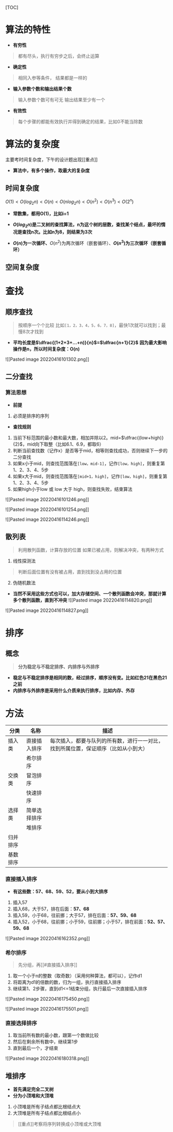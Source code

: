 [TOC]

# 算法的特性
* **有穷性**
> 都有尽头，执行有穷步之后，会终止运算

* **确定性**
> 相同入参等条件， 结果都是一样的

* **输入参数个数和输出结果个数**
> 输入参数个数可有可无
> 输出结果至少有一个

* **有效性**
> 每个步骤的都能有效执行并得到确定的结果，比如0不能当除数

# 算法的复杂度
主要考时间复杂度，下午的设计题出现[[重点]]

* **算法中，有多个操作，取最大的复杂度**

## 时间复杂度
$O(1) < O(log_2n) < O(n) < O(nlog_2n) < O(n^2) < O(n^3) < O(2^n)$


* **常数集，都用O(1)，比如i=1**

* **$O(log_2n)$是二叉树的查找算法，n为这个树的层数，查找某个结点，最坏的情况是查找n次。比如n为8，则结果为3次**

* **$O(n)$为一次循环、**$O(n^2)$为两次循环（嵌套循环）、**$O(n^3)$为三次循环（嵌套循环）**
 
## 空间复杂度


# 查找
## 顺序查找
> 按顺序一个个比较
> 比如`[1，2，3，4，5，6，7，8]`，最快1次就可以找到；最慢8次才找到

* **平均长度是$\dfrac{(1+2+3+...+n)}{n}$=$\dfrac{n+1}{2}$**
**因为最大影响操作是n，所以时间复杂度：O(n)**

![[Pasted image 20220416101302.png]]

## 二分查找
### 算法思想
* **前提**
1. 必须是排序的序列

* **查找规则**
1. 当前下标范围的最小数和最大数，相加并除以2。mid=$\dfrac{(low+high)}{2}$，mid向下取整（比如6.1、6.9，都取6）
2. 判断当前查找数（记作x）是否等于mid，相等则查找成功，否则继续下一步的二分查找
3. 如果x小于mid，则查找范围落在`[low，mid-1]`，记作`[low，high]`，则重复第1、2、3、4、5步
4. 如果x大于mid，则查找范围落在`[mid+1，high]`，记作`[low，high]`，则重复第1、2、3、4、5步
5. 如果high小于low 或 low 大于 high，则查找失败，结束算法

![[Pasted image 20220416101246.png]]

![[Pasted image 20220416101254.png]]

![[Pasted image 20220416114246.png]]

## 散列表
> 利用散列函数，计算存放的位置
> 如果已被占用，则解决冲突，有两种方式
1. 线性探测法
> 判断后面位置有没有被占用，直到找到没占用的位置

2. 伪随机数法

* **当然不采用这些方式也可以，加大存储空间、一个散列函数会冲突，那就计算多个散列函数，直到不冲突**
![[Pasted image 20220416114820.png]]

![[Pasted image 20220416114827.png]]

# 排序
## 概念
> **分为稳定与不稳定排序、内排序与外排序**

* **稳定与不稳定排序是相同的数，经过排序，顺序没有变。比如红色21在黑色21之前**
* **内排序与外排序是采用什么介质来执行排序，比如内存、外存**

# 方法
| 分类     | 名称         | 描述                                                                               |
| -------- | ------------ | ---------------------------------------------------------------------------------- |
| 插入类   | 直接插入排序 | 每次插入，都要与队列的所有数，进行一一对比，找到所属位置，保证顺序（比如从小到大） |
|          | 希尔排序     |                                                                                    |
| 交换类   | 冒泡排序     |                                                                                    |
|          | 快速排序     |                                                                                    |
| 选择类   | 简单选择排序 |                                                                                    |
|          | 堆排序       |                                                                                    |
| 归并排序 |              |                                                                                    |
| 基数排序 |              |                                                                                    |

### 直接插入排序
* **有这些数：57、68、59、52，要从小到大排序**
1. 插入57
2. 插入68，大于57，排在后面：**57、68**
3. 插入59，小于68，往前挪；大于57，排在后面：**57、59、68**
4. 插入52，小于68，往前挪；小于59，往前挪；小于57，排在前面：**52、57、59、68**

![[Pasted image 20220416162352.png]]

### 希尔排序
> 先分组，再[[#直接插入排序]]

1. 取一个小于n的整数（取奇数）（采用何种算法，都可以），记作d1
2. 将距离为d1的倍数的数，归为一组，执行直接插入排序
3. 继续第1、2步骤，直到d1<=1结束分组，执行最后一次直接插入排序

![[Pasted image 20220416175450.png]]

![[Pasted image 20220416175501.png]]

### 直接选择排序
1. 取当前所有数的最小数，跟第一个数做比较
2. 然后在剩余所有数中，继续第1步
3. 直到最后一个，才结束

![[Pasted image 20220416180318.png]] 

## 堆排序
* **首先满足完全二叉树**
* **分为小顶堆和大顶堆**
1. 小顶堆是所有子结点都比根结点大
2. 大顶堆是所有子结点都比根结点小

> [[重点]]考察将序列转换成小顶堆或大顶堆